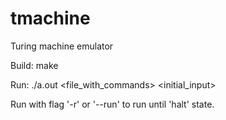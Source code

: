 # tmachine
Turing machine emulator

Build: make

Run: ./a.out <file_with_commands> <initial_input> <flag>

Run with flag '-r' or '--run' to run until 'halt' state.
